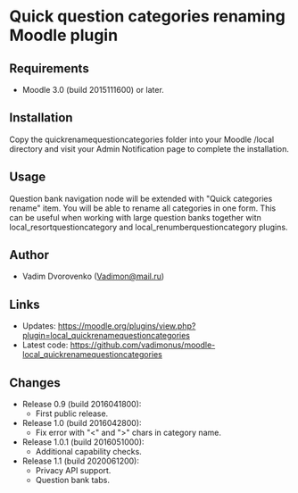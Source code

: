 Quick question categories renaming Moodle plugin
================================================

Requirements
------------
- Moodle 3.0 (build 2015111600) or later.

Installation
------------
Copy the quickrenamequestioncategories folder into your Moodle /local directory and visit your Admin Notification page to complete the installation.

Usage
-----
Question bank navigation node will be extended with "Quick categories rename" item. You will be able to rename all categories in one form.
This can be useful when working with large question banks together witn local_resortquestioncategory and local_renumberquestioncategory
plugins.

Author
------
- Vadim Dvorovenko (Vadimon@mail.ru)

Links
-----
- Updates: https://moodle.org/plugins/view.php?plugin=local_quickrenamequestioncategories
- Latest code: https://github.com/vadimonus/moodle-local_quickrenamequestioncategories

Changes
-------
- Release 0.9 (build 2016041800):
    - First public release.
- Release 1.0 (build 2016042800):
    - Fix error with "<" and ">" chars in category name.
- Release 1.0.1 (build 2016051000):
    - Additional capability checks.
- Release 1.1 (build 2020061200):
    - Privacy API support.
    - Question bank tabs.
